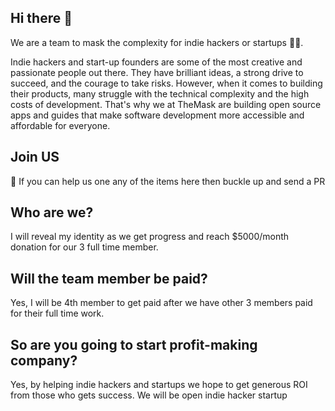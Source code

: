 ## Hi there 👋

<!--

**Here are some ideas to get you started:**

🙋‍♀️ A short introduction - what is your organization all about?
🌈 Contribution guidelines - how can the community get involved?
👩‍💻 Useful resources - where can the community find your docs? Is there anything else the community should know?
🍿 Fun facts - what does your team eat for breakfast?
🧙 Remember, you can do mighty things with the power of [Markdown](https://docs.github.com/github/writing-on-github/getting-started-with-writing-and-formatting-on-github/basic-writing-and-formatting-syntax)
-->

We are a team to mask the complexity for indie hackers or startups :rocket::rocket:.

Indie hackers and start-up founders are some of the most creative and passionate people out there. 
They have brilliant ideas, a strong drive to succeed, and the courage to take risks. 
However, when it comes to building their products, many struggle with the technical complexity and the high costs of development. 
That's why we at TheMask are building open source apps and guides that make software development more accessible and affordable for everyone.


## Join US 
🌈 If you can help us one any of the items here then buckle up and send a PR

## Who are we?
I will reveal my identity as we get progress and reach $5000/month donation for our 3 full time member.

## Will the team member be paid?
Yes, I will be 4th member to get paid after we have other 3 members paid for their full time work.

## So are you going to start profit-making company?
Yes, by helping indie hackers and startups we hope to get generous ROI from those who gets success. We will be open indie hacker startup 

